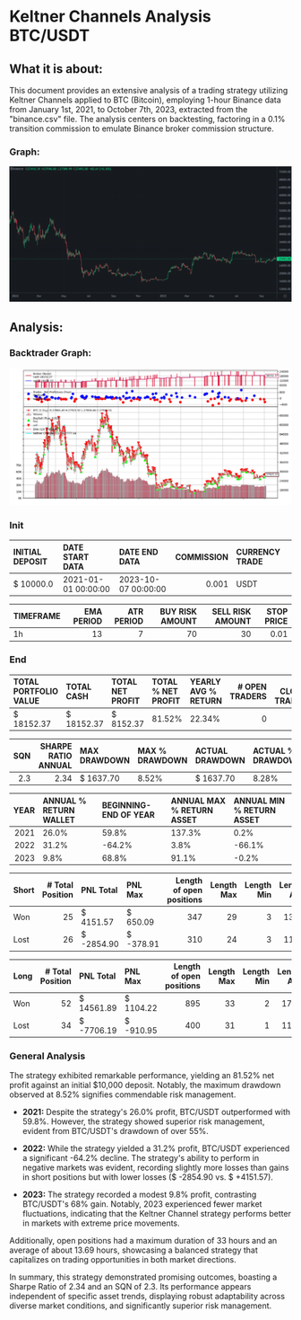 # Keltner Channels Analysis BTC/USDT

## What it is about:
This document provides an extensive analysis of a trading strategy utilizing Keltner Channels applied to BTC (Bitcoin), employing 1-hour Binance data from January 1st, 2021, to October 7th, 2023, extracted from the "binance.csv" file. The analysis centers on backtesting, factoring in a 0.1% transition commission to emulate Binance broker commission structure.


### Graph:
![binance_graph_btc_usdt](./../images/BTC-USDT%20Binance.png "BTC/USDT Binance Graph")

## Analysis:

### Backtrader Graph:
![backtrader_graph_btc_usdt](./../images/BTCUSDT_1hour_backtrader.png "BTC/USDT Backtrader Graph")

### Init

| INITIAL DEPOSIT   | DATE START DATA     | DATE END DATA       |   COMMISSION | CURRENCY TRADE   |
|:------------------|:--------------------|:--------------------|-------------:|:-----------------|
| $ 10000.0         | 2021-01-01 00:00:00 | 2023-10-07 00:00:00 |        0.001 | USDT             | 

| TIMEFRAME   |   EMA PERIOD |   ATR PERIOD |   BUY RISK AMOUNT |   SELL RISK AMOUNT |   STOP PRICE |
|:------------|-------------:|-------------:|------------------:|-------------------:|-------------:|
| 1h          |           13 |            7 |                70 |                 30 |         0.01 |

### End

| TOTAL PORTFOLIO VALUE   | TOTAL CASH   | TOTAL NET PROFIT   | TOTAL % NET PROFIT   | YEARLY AVG % RETURN   |   # OPEN TRADERS |   # CLOSED TRADERS |
|:------------------------|:-------------|:-------------------|:---------------------|:----------------------|-----------------:|-------------------:|
| $ 18152.37              | $ 18152.37   | $ 8152.37          | 81.52%               | 22.34%                |                0 |                137 |

|   SQN |   SHARPE RATIO ANNUAL | MAX DRAWDOWN   | MAX % DRAWDOWN   | ACTUAL DRAWDOWN   | ACTUAL % DRAWDOWN   |
|------:|----------------------:|:---------------|:-----------------|:------------------|:--------------------|
|   2.3 |                  2.34 | $ 1637.70      | 8.52%            | $ 1637.70         | 8.28%               |

|   YEAR | ANNUAL % RETURN WALLET   | BEGINNING-END OF YEAR   | ANNUAL MAX % RETURN ASSET   | ANNUAL MIN % RETURN ASSET   |
|-------:|:-------------------------|:------------------------|:----------------------------|:----------------------------|
|   2021 | 26.0%                    | 59.8%                   | 137.3%                      | 0.2%                        |
|   2022 | 31.2%                    | -64.2%                  | 3.8%                        | -66.1%                      |
|   2023 | 9.8%                     | 68.8%                   | 91.1%                       | -0.2%                       |


| Short   |   # Total Position | PNL Total   | PNL Max   |   Length of open positions |   Length Max |   Length Min |   Length AVG |
|:--------|-------------------:|:------------|:----------|---------------------------:|-------------:|-------------:|-------------:|
| Won     |                 25 | $ 4151.57   | $ 650.09  |                        347 |           29 |            3 |        13.88 |
| Lost    |                 26 | $ -2854.90  | $ -378.91 |                        310 |           24 |            3 |        11.92 |

| Long   |   # Total Position | PNL Total   | PNL Max   |   Length of open positions |   Length Max |   Length Min |   Length AVG |
|:-------|-------------------:|:------------|:----------|---------------------------:|-------------:|-------------:|-------------:|
| Won    |                 52 | $ 14561.89  | $ 1104.22 |                        895 |           33 |            2 |        17.21 |
| Lost   |                 34 | $ -7706.19  | $ -910.95 |                        400 |           31 |            1 |        11.76 | 


### General Analysis

The strategy exhibited remarkable performance, yielding an 81.52% net profit against an initial $10,000 deposit. Notably, the maximum drawdown observed at 8.52% signifies commendable risk management.

- **2021:** Despite the strategy's 26.0% profit, BTC/USDT outperformed with 59.8%. However, the strategy showed superior risk management, evident from BTC/USDT's drawdown of over 55%.

- **2022:** While the strategy yielded a 31.2% profit, BTC/USDT experienced a significant -64.2% decline. The strategy's ability to perform in negative markets was evident, recording slightly more losses than gains in short positions but with lower losses (\$ -2854.90 vs. \$ +4151.57).

- **2023:** The strategy recorded a modest 9.8% profit, contrasting BTC/USDT's 68% gain. Notably, 2023 experienced fewer market fluctuations, indicating that the Keltner Channel strategy performs better in markets with extreme price movements.

Additionally, open positions had a maximum duration of 33 hours and an average of about 13.69 hours, showcasing a balanced strategy that capitalizes on trading opportunities in both market directions.

In summary, this strategy demonstrated promising outcomes, boasting a Sharpe Ratio of 2.34 and an SQN of 2.3. Its performance appears independent of specific asset trends, displaying robust adaptability across diverse market conditions, and significantly superior risk management.

